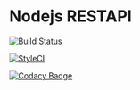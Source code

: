 # Nodejs RESTAPI

[![Build Status](https://travis-ci.org/HyperProgrammerEast/nodeserver.svg?branch=dev)](https://travis-ci.org/HyperProgrammerEast/nodeserver)

[![StyleCI](https://github.styleci.io/repos/168969469/shield?branch=dev)](https://github.styleci.io/repos/168969469)

[![Codacy Badge](https://api.codacy.com/project/badge/Grade/7b379b9ddc044cd9bb3e3905c1917a32)](https://www.codacy.com/app/HyperProgrammerEast/nodeserver?utm_source=github.com&amp;utm_medium=referral&amp;utm_content=HyperProgrammerEast/nodeserver&amp;utm_campaign=Badge_Grade)